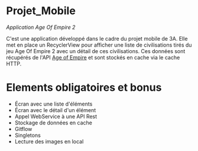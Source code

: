 # Projet_Mobile

_Application Age Of Empire 2_


C'est une application développé dans le cadre du projet mobile de 3A.
Elle met en place un RecyclerView pour afficher une liste de civilisations tirés du jeu Age Of Empire 2 avec un détail de ces civilisations.
Ces données sont récupérés de l'API [Age of Empire](https://github.com/aalises/age-of-empires-II-api) et sont stockés en cache via le cache HTTP.


# Elements obligatoires et bonus

* Écran avec une liste d'éléments
* Écran avec le détail d'un élément
* Appel WebService à une API Rest
* Stockage de données en cache
* Gitflow
* Singletons
* Lecture des images en local
